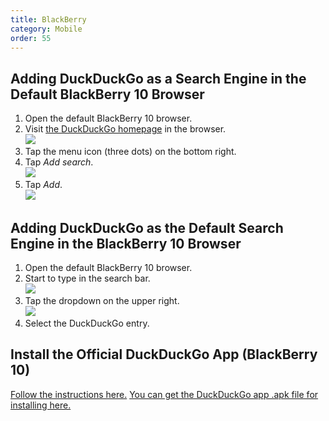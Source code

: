 ```yaml
---
title: BlackBerry
category: Mobile
order: 55
---
```


<h2>Adding DuckDuckGo as a Search Engine in the Default BlackBerry 10 Browser</h2>

<ol>
    <li>
        Open the default BlackBerry 10 browser.
    </li>
    <li>
        Visit <a href="https://duckduckgo.com/">the DuckDuckGo homepage</a> in the
        browser.
        <br>
        <img src="{{ site.baseurl }}/images/bf17341a87e1a2ecb80a73a0c3458d20.png" />
    </li>
    <li>
        Tap the menu icon (three dots) on the bottom right.
    </li>
    <li>
        Tap <em>Add search</em>.
        <br>
        <img src="{{ site.baseurl }}/images/0a8818338bf0a5b92a3637593162bfcf.png" />
    </li>
    <li>
        Tap <em>Add</em>.
        <br>
        <img src="{{ site.baseurl }}/images/09b6f2a526cc565be3c8bbb2f4f0f548.png" />
    </li>
</ol>

<h2>
    Adding DuckDuckGo as the Default Search Engine in the BlackBerry 10 Browser
</h2>

<ol>
    <li>
        Open the default BlackBerry 10 browser.
    </li>
    <li>
        Start to type in the search bar.
        <br>
        <img src="{{ site.baseurl }}/images/d439571dc1eeaede9b78af0a35088128.png" />
    </li>
    <li>
        Tap the dropdown on the upper right.
        <br>
        <img src="{{ site.baseurl }}/images/893d9ecb975b5062c69751bb1518a155.png" />
    </li>
    <li>
        Select the DuckDuckGo entry.
    </li>
</ol>

<h2>Install the Official DuckDuckGo App (BlackBerry 10)</h2>
<a href="https://crackberry.com/how-install-android-app-apk-blackberry">Follow the instructions here.</a>
<a href="https://github.com/duckduckgo/Android/releases">You can get the DuckDuckGo app .apk file for installing here.</a>
